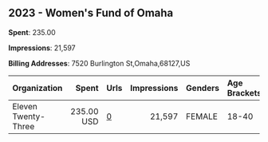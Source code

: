 ## 2023 - Women's Fund of Omaha 
**Spent**: 235.00

**Impressions**: 21,597

**Billing Addresses**: 7520 Burlington St,Omaha,68127,US

|Organization|Spent|Urls|Impressions|Genders|Age Brackets|Country Codes|
|:---|---:|:---|---:|:---|:---|:---|
|Eleven Twenty-Three|235.00 USD|[0](https://www.snap.com/political-ads/asset/12ca7349e283abe7599582e4de5d81482942a90a14dcf3f87cf394ce193c9bc7?mediaType=mp4)|21,597|FEMALE|18-40|united states|
